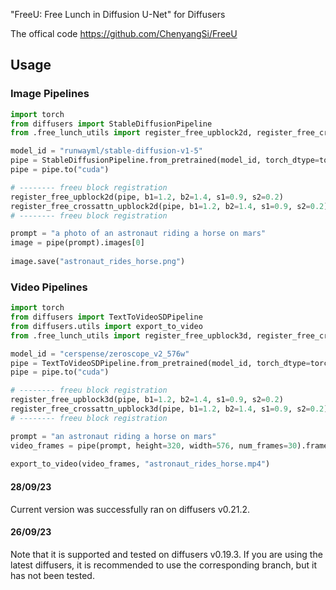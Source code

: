 "FreeU: Free Lunch in Diffusion U-Net" for Diffusers

The offical code https://github.com/ChenyangSi/FreeU

## Usage

### Image Pipelines

```python
import torch
from diffusers import StableDiffusionPipeline
from .free_lunch_utils import register_free_upblock2d, register_free_crossattn_upblock2d

model_id = "runwayml/stable-diffusion-v1-5"
pipe = StableDiffusionPipeline.from_pretrained(model_id, torch_dtype=torch.float16)
pipe = pipe.to("cuda")

# -------- freeu block registration
register_free_upblock2d(pipe, b1=1.2, b2=1.4, s1=0.9, s2=0.2)
register_free_crossattn_upblock2d(pipe, b1=1.2, b2=1.4, s1=0.9, s2=0.2)
# -------- freeu block registration

prompt = "a photo of an astronaut riding a horse on mars"
image = pipe(prompt).images[0]  
    
image.save("astronaut_rides_horse.png")
```

### Video Pipelines

```python
import torch
from diffusers import TextToVideoSDPipeline
from diffusers.utils import export_to_video
from .free_lunch_utils import register_free_upblock3d, register_free_crossattn_upblock3d

model_id = "cerspense/zeroscope_v2_576w"
pipe = TextToVideoSDPipeline.from_pretrained(model_id, torch_dtype=torch.float16)
pipe = pipe.to("cuda")

# -------- freeu block registration
register_free_upblock3d(pipe, b1=1.2, b2=1.4, s1=0.9, s2=0.2)
register_free_crossattn_upblock3d(pipe, b1=1.2, b2=1.4, s1=0.9, s2=0.2)
# -------- freeu block registration

prompt = "an astronaut riding a horse on mars"
video_frames = pipe(prompt, height=320, width=576, num_frames=30).frames
    
export_to_video(video_frames, "astronaut_rides_horse.mp4")
```

#### 28/09/23
Current version was successfully ran on diffusers v0.21.2.

#### 26/09/23
Note that it is supported and tested on diffusers v0.19.3. 
If you are using the latest diffusers, it is recommended to use the corresponding branch, but it has not been tested.